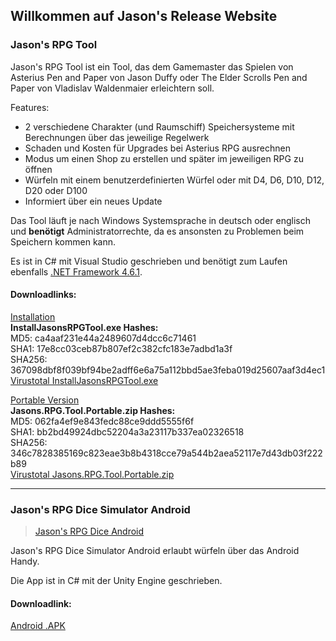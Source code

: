 ## Willkommen auf Jason's Release Website

### Jason's RPG Tool
<blockquote class="imgur-embed-pub" lang="en" data-id="a/r2M2RQb"><a href="//imgur.com/r2M2RQb"></a></blockquote><script async src="//s.imgur.com/min/embed.js" charset="utf-8"></script>

Jason's RPG Tool ist ein Tool, das dem Gamemaster das Spielen von Asterius Pen and Paper von Jason Duffy oder The Elder Scrolls Pen and Paper von Vladislav Waldenmaier erleichtern soll.

Features:
- 2 verschiedene Charakter (und Raumschiff) Speichersysteme mit Berechnungen über das jeweilige Regelwerk
- Schaden und Kosten für Upgrades bei Asterius RPG ausrechnen
- Modus um einen Shop zu erstellen und später im jeweiligen RPG zu öffnen
- Würfeln mit einem benutzerdefinierten Würfel oder mit D4, D6, D10, D12, D20 oder D100
- Informiert über ein neues Update

Das Tool läuft je nach Windows Systemsprache in deutsch oder englisch und **benötigt** Administratorrechte, da es ansonsten zu Problemen beim Speichern kommen kann.

Es ist in C# mit Visual Studio geschrieben und benötigt zum Laufen ebenfalls [.NET Framework 4.6.1](https://www.microsoft.com/de-ch/download/details.aspx?id=49982).

#### Downloadlinks:

[Installation](https://github.com/Jason360x/jason360x.github.io/releases/download/v2.0/InstallJasonsRPGTool.exe)
<br>**InstallJasonsRPGTool.exe Hashes:**
<br> MD5: ca4aaf231e44a2489607d4dcc6c71461
<br> SHA1: 17e8cc03ceb87b807ef2c382cfc183e7adbd1a3f
<br> SHA256: 367098dbf8f039bf94be2adff6e6a75a112bbd5ae3feba019d25607aaf3d4ec1
<br> [Virustotal InstallJasonsRPGTool.exe](https://www.virustotal.com/gui/file/367098dbf8f039bf94be2adff6e6a75a112bbd5ae3feba019d25607aaf3d4ec1/)

[Portable Version](https://github.com/Jason360x/jason360x.github.io/releases/download/v2.0/Jasons.RPG.Tool.Portable.zip)
<br>**Jasons.RPG.Tool.Portable.zip Hashes:**
<br> MD5: 062fa4ef9e843fedc88ce9ddd5555f6f
<br> SHA1: bb2bd49924dbc52204a3a23117b337ea02326518
<br> SHA256: 346c7828385169c823eae3b8b4318cce79a544b2aea52117e7d43db03f222b89
<br> [Virustotal Jasons.RPG.Tool.Portable.zip](https://www.virustotal.com/gui/file/346c7828385169c823eae3b8b4318cce79a544b2aea52117e7d43db03f222b89/)


----

### Jason's RPG Dice Simulator Android
<blockquote class="imgur-embed-pub" lang="en" data-id="a/f2bGIbh"><a href="//imgur.com/f2bGIbh">Jason&#39;s RPG Dice Android</a></blockquote><script async src="//s.imgur.com/min/embed.js" charset="utf-8"></script>

Jason's RPG Dice Simulator Android erlaubt würfeln über das Android Handy.

Die App ist in C# mit der Unity Engine geschrieben.

#### Downloadlink:

[Android .APK](https://github.com/Jason360x/jason360x.github.io/releases/download/v1.0/JasonsRPGDiceAndroid.7z)